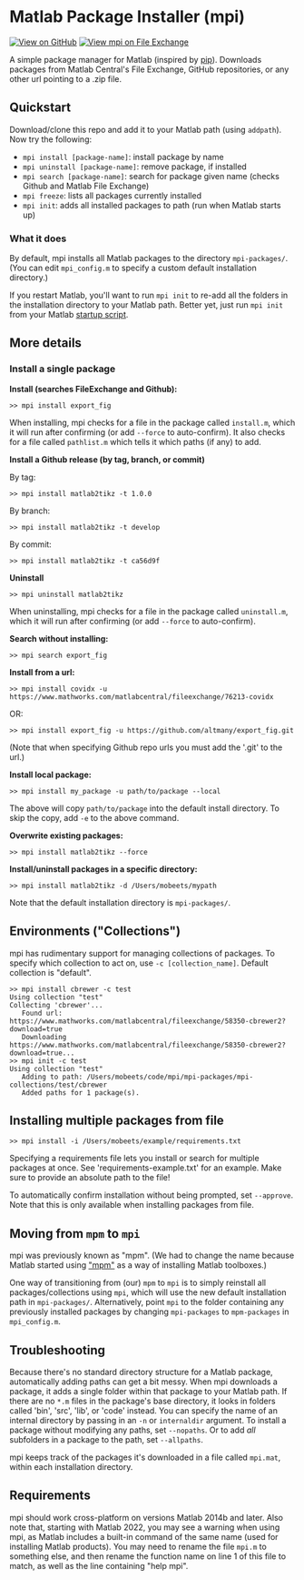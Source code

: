 # Matlab Package Installer (mpi)

[![View on GitHub](https://img.shields.io/badge/view-repo-blue?logo=github)](https://github.com/mobeets/mpm)
[![View mpi on File Exchange](https://www.mathworks.com/matlabcentral/images/matlab-file-exchange.svg)](https://www.mathworks.com/matlabcentral/fileexchange/54548-mpm)


A simple package manager for Matlab (inspired by [pip](https://github.com/pypa/pip)). Downloads packages from Matlab Central's File Exchange, GitHub repositories, or any other url pointing to a .zip file.

## Quickstart

Download/clone this repo and add it to your Matlab path (using `addpath`). Now try the following:

- `mpi install [package-name]`: install package by name
- `mpi uninstall [package-name]`: remove package, if installed
- `mpi search [package-name]`: search for package given name (checks Github and Matlab File Exchange)
- `mpi freeze`: lists all packages currently installed
- `mpi init`: adds all installed packages to path (run when Matlab starts up)

### What it does

By default, mpi installs all Matlab packages to the directory `mpi-packages/`. (You can edit `mpi_config.m` to specify a custom default installation directory.)

If you restart Matlab, you'll want to run `mpi init` to re-add all the folders in the installation directory to your Matlab path. Better yet, just run `mpi init` from your Matlab [startup script](http://www.mathworks.com/help/matlab/ref/startup.html).

## More details

### Install a single package

__Install (searches FileExchange and Github):__

```
>> mpi install export_fig
```

When installing, mpi checks for a file in the package called `install.m`, which it will run after confirming (or add `--force` to auto-confirm). It also checks for a file called `pathlist.m` which tells it which paths (if any) to add.

__Install a Github release (by tag, branch, or commit)__

By tag:

```
>> mpi install matlab2tikz -t 1.0.0
```

By branch:

```
>> mpi install matlab2tikz -t develop
```

By commit:

```
>> mpi install matlab2tikz -t ca56d9f
```

__Uninstall__

```
>> mpi uninstall matlab2tikz
```

When uninstalling, mpi checks for a file in the package called `uninstall.m`, which it will run after confirming (or add `--force` to auto-confirm).

__Search without installing:__

```
>> mpi search export_fig
```

__Install from a url:__

```
>> mpi install covidx -u https://www.mathworks.com/matlabcentral/fileexchange/76213-covidx
```
OR:

```
>> mpi install export_fig -u https://github.com/altmany/export_fig.git
```

(Note that when specifying Github repo urls you must add the '.git' to the url.)

__Install local package:__

```
>> mpi install my_package -u path/to/package --local
```

The above will copy `path/to/package` into the default install directory. To skip the copy, add `-e` to the above command.

__Overwrite existing packages:__

```
>> mpi install matlab2tikz --force
```

__Install/uninstall packages in a specific directory:__

```
>> mpi install matlab2tikz -d /Users/mobeets/mypath
```

Note that the default installation directory is `mpi-packages/`.

## Environments ("Collections")

mpi has rudimentary support for managing collections of packages. To specify which collection to act on, use `-c [collection_name]`. Default collection is "default".

```
>> mpi install cbrewer -c test
Using collection "test"
Collecting 'cbrewer'...
   Found url: https://www.mathworks.com/matlabcentral/fileexchange/58350-cbrewer2?download=true
   Downloading https://www.mathworks.com/matlabcentral/fileexchange/58350-cbrewer2?download=true...
>> mpi init -c test
Using collection "test"
   Adding to path: /Users/mobeets/code/mpi/mpi-packages/mpi-collections/test/cbrewer
   Added paths for 1 package(s).
```

## Installing multiple packages from file

```
>> mpi install -i /Users/mobeets/example/requirements.txt
```

Specifying a requirements file lets you install or search for multiple packages at once. See 'requirements-example.txt' for an example. Make sure to provide an absolute path to the file!

To automatically confirm installation without being prompted, set `--approve`. Note that this is only available when installing packages from file.

## Moving from `mpm` to `mpi`

mpi was previously known as "mpm". (We had to change the name because Matlab started using ["mpm"](https://github.com/mathworks-ref-arch/matlab-dockerfile/blob/main/MPM.md) as a way of installing Matlab toolboxes.)

One way of transitioning from (our) `mpm` to `mpi` is to simply reinstall all packages/collections using `mpi`, which will use the new default installation path in `mpi-packages/`. Alternatively, point `mpi` to the folder containing any previously installed packages by changing `mpi-packages` to `mpm-packages` in `mpi_config.m`.

## Troubleshooting

Because there's no standard directory structure for a Matlab package, automatically adding paths can get a bit messy. When mpi downloads a package, it adds a single folder within that package to your Matlab path. If there are no `*.m` files in the package's base directory, it looks in folders called 'bin', 'src', 'lib', or 'code' instead. You can specify the name of an internal directory by passing in an `-n` or `internaldir` argument. To install a package without modifying any paths, set `--nopaths`. Or to add _all_ subfolders in a package to the path, set `--allpaths`.

mpi keeps track of the packages it's downloaded in a file called `mpi.mat`, within each installation directory.

## Requirements

mpi should work cross-platform on versions Matlab 2014b and later. Also note that, starting with Matlab 2022, you may see a warning when using mpi, as Matlab includes a built-in command of the same name (used for installing Matlab products). You may need to rename the file `mpi.m` to something else, and then rename the function name on line 1 of this file to match, as well as the line containing "help mpi".
